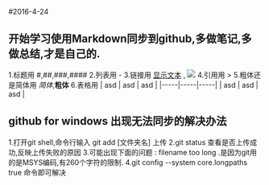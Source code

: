 #2016-4-24

## 开始学习使用Markdown同步到github,多做笔记,多做总结,才是自己的.
1.标题用 #,##,###,####
2.列表用 -
3.链接用 [显示文本](链接地址) , ![](图片链接地址)
4.引用用 >
5.粗体还是简体用 *简体*,**粗体**
6.表格用 | asd | asd | asd |
		 |-----|-----|-----|
		 | asd | asd | asd |   	


## github for windows 出现无法同步的解决办法
1.打开git shell,命令行输入 git add [文件夹名] 上传
2.git status 查看是否上传成功,反映上传失败的原因
3.可能出现下面的问题 : filename too long .是因为git用的是MSYS编码,有260个字符的限制.
4.git config --system core.longpaths true  命令即可解决
